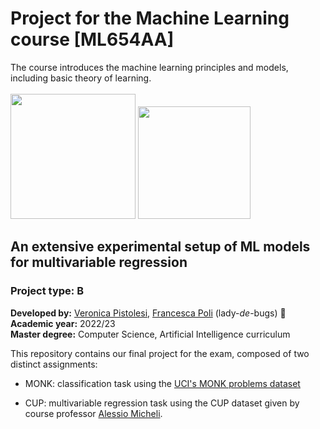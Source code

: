 # Project for the Machine Learning course [ML654AA]
The course introduces the machine learning principles and models, including basic theory of learning. 
</br></br>
<img src="https://apre.it/wp-content/uploads/2021/01/logo_uni-pisa.png" width="200" />  <img src="https://as1.ftcdn.net/v2/jpg/03/72/71/46/1000_F_372714673_2U811pOSMcnTBiDAEwufJgWMafBQyZ0r.jpg" width="180" /> 

## An extensive experimental setup of ML models for multivariable regression
### Project type: B 
**Developed by:** [Veronica Pistolesi](github.com/VeronicaPistolesi), [Francesca Poli](github.com/francescapoli98) (lady-*de*-bugs) 🐞 \
**Academic year:** 2022/23 \
**Master degree:** Computer Science, Artificial Intelligence curriculum 

This repository contains our final project for the exam, composed of two distinct assignments:

- MONK: classification task using the [UCI's MONK problems dataset](http://archive.ics.uci.edu/ml/datasets/MONK's+Problems)
 
- CUP: multivariable regression task using the CUP dataset given by course professor [Alessio Micheli](http://pages.di.unipi.it/micheli/).


